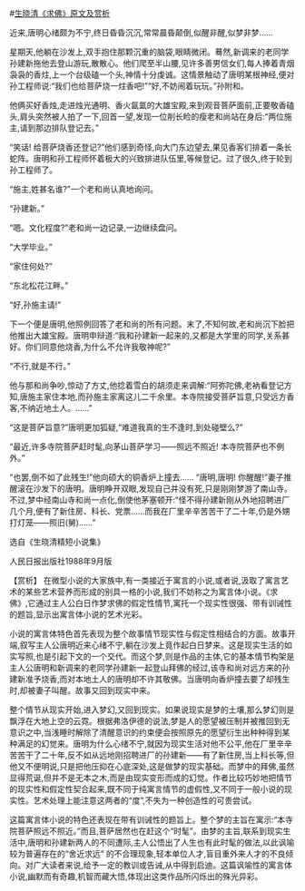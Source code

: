 #[生晓清《求佛》原文及赏析](https://www.vrrw.net/wx/15305.html)

近来,唐明心绪颇为不宁,终日昏昏沉沉,常常晨昏颠倒,似醒非醒,似梦非梦……

星期天,他躺在沙发上,双手抱住那颗沉重的脑袋,眼睛微闭。蓦然,新调来的老同学孙建新拖他去登山游玩,散散心。他们爬至半山腰,见许多善男信女们,每人捧着青烟袅袅的香炷,上一个台级磕一个头,神情十分虔诚。这情景触动了唐明某根神经,便对孙工程师说:“我们也给菩萨烧一炷香吧!”“好,不妨闹着玩玩。”孙附和。

他俩买好香烛,走进烛光通明、香火氤氲的大雄宝殿,来到观音菩萨面前,正要敬香磕头,肩头突然被人拍了一下,回首一望,发现一位削长睑的瘦老和尚站在身后:“两位施主,请到那边排队登记去。”

“笑话! 给菩萨烧香还登记?”他们感到奇怪,向大门东边望去,果见香客们排着一条长蛇阵。唐明和孙工程师怀着极大的兴致排进队伍里,等候登记。过了很久,终于轮到孙工程师了。

“施主,姓甚名谁?”一个老和尚认真地询问。

“孙建新。”

“嗯。文化程度?”老和尚一边记录,一边继续盘问。

“大学毕业。”

“家住何处?”

“东北松花江畔。”

“好,孙施主请!”

下一个便是唐明,他照例回答了老和尚的所有问题。末了,不知何故,老和尚沉下脸把他推出大雄宝殿。唐明申辩道:“我和孙建新一起来的,又都是大学里的同学,关系甚好。你们同意他烧香,为什么不允许我敬神呢?”

“不行,就是不行。”

他与那和尚争吵,惊动了方丈,他捻着雪白的胡须走来调解:“阿弥陀佛,老衲看登记方知,唐施主家住本地,而孙施主家离这儿二千余里。本寺院接受菩萨旨意,只受远方香客,不纳近地土人。……”

“这是菩萨旨意?”唐明更加狐疑,“难道我真的生不逢时,到处碰壁么?”

“最近,许多寺院菩萨赶时髦,向茅山菩萨学习——照远不照近! 本寺院菩萨也不例外。”

“也罢,倒不如了此残生!”他向硕大的铜香炉上撞去…… “唐明,唐明! 你醒醒!”妻子推醒滚在沙发下的唐明。唐明睁开双眼,发现自己并没有死,只是刚刚梦游了南山寺。不过,梦中经南山寺和尚一点化,倒使他茅塞顿开:“怪不得孙建新刚从外地招聘进厂几个月,便有了新住房、科长、党票……而我在厂里辛辛苦苦干了二十年,仍是外甥打灯笼——照旧(舅)……”

选自《生晓清精短小说集》

人民日报出版社1988年9月版



【赏析】 在微型小说的大家族中,有一类接近于寓言的小说,或者说,汲取了寓言艺术的某些艺术营养而形成的别具一格的小说,我们不妨称之为寓言体小说。《求佛》,它通过主人公白日作梦求佛的假定性情节,寓托一个现实性很强、带有训诫性的题旨,显示出寓言体小说的艺术光彩。

小说的寓言体特色首先表现为整个故事情节现实性与假定性相结合的方面。故事开端,叙写主人公唐明近来心绪不宁,躺在沙发上竟作起白日梦来。这是现实生活的如实写照,也是引起下文的一个交代。而这个梦,则是作品的主体,它的基本情节构架是主人公唐明和新调来的老同学孙建新一起登山拜佛的经过,该寺和尚对远方来的孙建新准予烧香,而对本地土人的唐明却不许其敬佛。当唐明向香炉撞去要了却残生时,却被妻子叫醒。故事又回到现实中来。

整个情节从现实开始,进入梦幻,又回到现实。如果说现实是梦的土壤,那么梦幻则是飘浮在大地上空的云霓。根据弗洛伊德的说法,梦是人的愿望被压制并被推回到无意识之中,当浅睡时解除了清醒意识的约束便会按照原先的愿望衍生出种种得到某种满足的幻觉来。唐明为什么心绪不宁,就因为现实生活对他不公平,他在厂里辛辛苦苦干了二十年,反不如从远地刚招聘进厂的孙建新——有了新住房,当上科长等,但他又不便明说,只是把他压抑在心底深处,这是做梦的现实基础。而梦中的拜佛,虽然显得荒诞,但并不是无本之木,而是由现实变形而成的幻觉。作者比较巧妙地把情节的现实性和假定性契合起来,既不同于纯寓言情节的虚假性,又不同于一般小说的现实性。艺术处理上能注意这两者的“度”,不失为一种创造性的可贵尝试。

这篇寓言体小说的特色还表现在带有训诫性的题旨上。整个梦的主旨在寓示:“本寺院菩萨照远不照近。”而且,菩萨居然也在赶这个“时髦”。由梦的主旨,联系到现实生活中,唐明和孙建新两人的不同遭际,主人公悟出了人生也有此时髦的做法,以此讽喻较为普遍存在的“舍近求远” 的不合理现象,轻本单位人才,盲目重外来人才的不良倾向。对广大读者来说,给予一定的教训或告诫,从中得到启迪。这篇讽喻性的寓言体小说,幽默而有奇趣,机智而藏大悟,体现出这类作品所闪烁出的殊光异彩。

